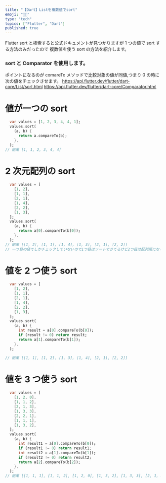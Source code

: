 ```yaml
---
title: "【Dart】Listを複数値でsort"
emoji: "🧑‍🚀"
type: "tech"
topics: ["Flutter", "Dart"]
published: true
---
```


Flutter sort と検索すると公式ドキュメントが見つかりますが 1 つの値で sort する方法のみだったので
複数値を使う sort の方法を紹介します。

### sort と Comparator を使用します。

ポイントになるのが comareTo メソッドで比較対象の値が同値,つまり 0 の時に次の値をチェックさせます。
https://api.flutter.dev/flutter/dart-core/List/sort.html
https://api.flutter.dev/flutter/dart-core/Comparator.html

# 値が一つの sort

```dart
  var values = [1, 2, 3, 4, 4, 1];
  values.sort(
    (a, b) {
      return a.compareTo(b);
    },
  );
// 結果 [1, 1, 2, 3, 4, 4]
```

# 2 次元配列の sort

```dart
  var values = [
    [1, 2],
    [1, 1],
    [2, 1],
    [1, 4],
    [2, 2],
    [1, 3],
  ];
  values.sort(
    (a, b) {
      return a[0].compareTo(b[0]);
    },
  );
// 結果 [[1, 2], [1, 1], [1, 4], [1, 3], [2, 1], [2, 2]]
// 一つ目の値でしかチェックしていないので1つ目はソートできてるけど2つ目は配列順になっている
```

# 値を 2 つ使う sort

```dart
  var values = [
    [1, 2],
    [1, 1],
    [2, 1],
    [1, 4],
    [2, 2],
    [1, 3],
  ];
  values.sort(
    (a, b) {
      int result = a[0].compareTo(b[0]);
      if (result != 0) return result;
      return a[1].compareTo(b[1]);
    },
  );

// 結果 [[1, 1], [1, 2], [1, 3], [1, 4], [2, 1], [2, 2]]
```

# 値を 3 つ使う sort

```dart
  var values = [
    [1, 2, 0],
    [1, 1, 2],
    [2, 1, 3],
    [1, 3, 3],
    [2, 2, 1],
    [1, 1, 1],
    [1, 3, 2],
  ];
  values.sort(
    (a, b) {
      int result1 = a[0].compareTo(b[0]);
      if (result1 != 0) return result1;
      int result2 = a[1].compareTo(b[1]);
      if (result2 != 0) return result2;
      return a[2].compareTo(b[2]);
    },
  );
// 結果 [[1, 1, 1], [1, 1, 2], [1, 2, 0], [1, 3, 2], [1, 3, 3], [2, 1, 3], [2, 2, 1]]
```
